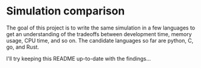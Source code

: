 Simulation comparison
=====================

The goal of this project is to write the same simulation in a few languages to get an understanding of the tradeoffs between development time, memory usage, CPU time, and so on.
The candidate languages so far are python, C, go, and Rust.

I'll try keeping this README up-to-date with the findings...
